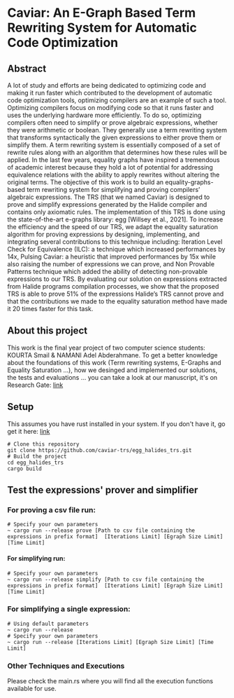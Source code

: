 # Caviar: An E-Graph Based Term Rewriting System for Automatic Code Optimization
## Abstract
A lot of study and efforts are being dedicated to optimizing code and making it run faster which contributed to the development of automatic code optimization tools,
optimizing compilers are an example of such a tool. Optimizing compilers focus on modifying code so that it runs faster and uses the underlying hardware more efficiently.
To do so, optimizing compilers often need to simplify or prove algebraic expressions, whether they were arithmetic or boolean.
They generally use a term rewriting system that transforms syntactically the given expressions to either prove them or simplify them.
A term rewriting system is essentially composed of a set of rewrite rules along with an algorithm that determines how these rules will be applied.
In the last few years, equality graphs have inspired a tremendous of academic interest because they hold a lot of potential for addressing equivalence 
relations with the ability to apply rewrites without altering the original terms. The objective of this work is to build an equality-graphs-based term 
rewriting system for simplifying and proving compilers’ algebraic expressions. The TRS (that we named Caviar) is designed to prove and simplify expressions generated
by the Halide compiler and contains only axiomatic rules. The implementation of this TRS is done using the state-of-the-art e-graphs library: egg [Willsey et al., 2021].
To increase the efficiency and the speed of our TRS, we adapt the equality saturation algorithm for proving expressions by designing, implementing, and integrating several
contributions to this technique including: Iteration Level Check for Equivalence (ILC): a technique which increased performances by 14x, Pulsing Caviar:
a heuristic that improved performances by 15x while also raising the number of expressions we can prove, and Non Provable Patterns technique which added the ability of detecting 
non-provable expressions to our TRS. By evaluating our solution on expressions extracted from Halide programs compilation processes, we show that the proposed TRS is 
able to prove 51% of the expressions Halide’s TRS cannot prove and that the contributions we made to the equality saturation method have made it 20 times faster for this task.
## About this project
This work is the final year project of two computer science students: KOURTA Smail & NAMANI Adel Abderahmane. To get a better knowledge about the foundations of this work 
(Term rewriting systems, E-Graphs and Equality Saturation ...), how we desinged and implemented our solutions, the tests and evaluations ... you can take a look at our 
manuscript, it's on Research Gate: [link](https://www.researchgate.net/publication/353403145_An_E-Graph_Based_Term_Rewriting_System_for_Automatic_Code_Optimization)
## Setup
This assumes you have rust installed in your system. If you don't have it, go get it here: [link](https://www.rust-lang.org/tools/install)
```
# Clone this repository
git clone https://github.com/caviar-trs/egg_halides_trs.git
# Build the project
cd egg_halides_trs
cargo build
```
## Test the expressions' prover and simplifier
### For proving a csv file run:
```   
# Specify your own parameters
~ cargo run --release prove [Path to csv file containing the expressions in prefix format]  [Iterations Limit] [Egraph Size Limit] [Time Limit]
```
#### For simplifying run:
```   
# Specify your own parameters
~ cargo run --release simplify [Path to csv file containing the expressions in prefix format]  [Iterations Limit] [Egraph Size Limit] [Time Limit]
```
### For simplifying a single expression:

```   
# Using default parameters
~ cargo run --release
# Specify your own parameters
~ cargo run --release [Iterations Limit] [Egraph Size Limit] [Time Limit]
```
### Other Techniques and Executions
Please check the main.rs where you will find all the execution functions available for use.
